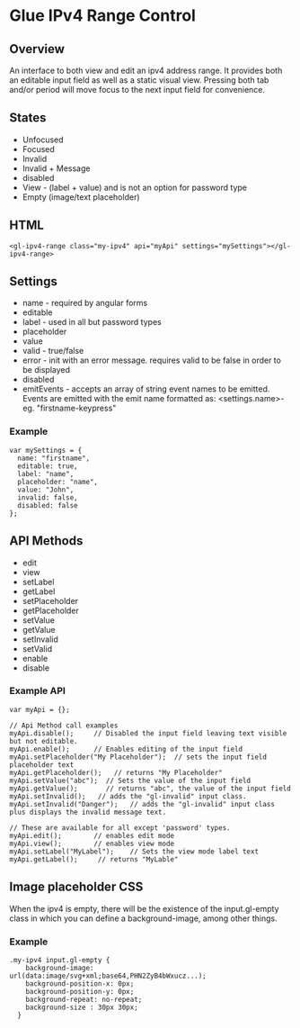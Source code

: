 # Glue IPv4 Range Control
## Overview
An interface to both view and edit an ipv4 address range. It provides both an editable input field as well as a static visual view.
Pressing both tab and/or period will move focus to the next input field for convenience. 

## States

* Unfocused
* Focused
* Invalid
* Invalid + Message
* disabled
* View  - (label + value) and is not an option for password type
* Empty (image/text placeholder)

## HTML

    <gl-ipv4-range class="my-ipv4" api="myApi" settings="mySettings"></gl-ipv4-range>

## Settings

* name - required by angular forms
* editable
* label - used in all but password types
* placeholder
* value
* valid - true/false
* error - init with an error message. requires valid to be false in order to be displayed
* disabled
* emitEvents - accepts an array of string event names to be emitted. 
  Events are emitted with the emit name formatted as: <settings.name>-<eventanme>  eg. "firstname-keypress"


### Example 

    var mySettings = {
      name: "firstname",
      editable: true,
      label: "name",
      placeholder: "name",
      value: "John",
      invalid: false,
      disabled: false
    };

## API Methods

* edit 
* view
* setLabel
* getLabel
* setPlaceholder
* getPlaceholder
* setValue
* getValue
* setInvalid
* setValid
* enable
* disable

### Example API

    var myApi = {};
    
    // Api Method call examples
    myApi.disable();     // Disabled the input field leaving text visible but not editable.
    myApi.enable();      // Enables editing of the input field
    myApi.setPlaceholder("My Placeholder");  // sets the input field placeholder text
    myApi.getPlaceholder();   // returns "My Placeholder"
    myApi.setValue("abc");  // Sets the value of the input field
    myApi.getValue();       // returns "abc", the value of the input field
    myApi.setInvalid();   // adds the "gl-invalid" input class.
    myApi.setInvalid("Danger");   // adds the "gl-invalid" input class plus displays the invalid message text.

    // These are available for all except 'password' types.
    myApi.edit();        // enables edit mode
    myApi.view();        // enables view mode
    myApi.setLabel("MyLabel");    // Sets the view mode label text
    myApi.getLabel();     // returns "MyLable"

    
## Image placeholder CSS
When the ipv4 is empty, there will be the existence of the input.gl-empty class in which you can define a background-image, among other things.

### Example

    .my-ipv4 input.gl-empty {
        background-image: url(data:image/svg+xml;base64,PHN2ZyB4bWxucz...);
        background-position-x: 0px;
        background-position-y: 0px;
        background-repeat: no-repeat;
        background-size : 30px 30px;
      }
